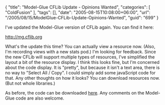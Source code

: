 {
	"title": "Model-Glue CFLib Update - Opinions Wanted",
	"categories": [
		"ColdFusion"
	],
	"tags": [],
	"date": "2005-08-15T10:08:00+06:00",
	"url": "/2005/08/15/ModelGlue-CFLib-Update-Opinions-Wanted",
	"guid": "699"
}

I've updated the Model-Glue version of CFLib again. You can find it here:

<a href="http://mg.cflib.org">http://mg.cflib.org</a>

What's the update this time? You can actually view a resource now. (Also, I'm recording views with a new stats pod.) I'm looking for feedback. Since the new CFLib will support multiple types of resources, I've simplified the layout a bit of the resource display. I think this looks fine, but I'm concerned about the code display. It is "pretty", but because it isn't a text area, there is no way to "Select All / Copy". I could simply add some javaScript code for that. Any other thoughts on how it looks? You can download resources now. (But not whole libraries.)

As before, the code can be downloaded <a href="http://ray.camdenfamily.com/downloads/beta.cflib.org.zip">here</a>. Any comments on the Model-Glue code are also welcome.